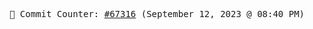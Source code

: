 <p align="center">
    <samp>
        📮 Commit Counter: <a href="https://github.com/Javascript-void0/Javascript-void0/commits/main">#67316</a> (September 12, 2023 @ 08:40 PM)
    </samp>
</p>